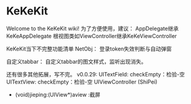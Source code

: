# KeKeKit
Welcome to the KeKeKit wiki! 为了方便使用，建议： AppDelegate继承KeKeAppDelegate 根视图类如ViewController继承KeKeViewController

KeKeKit当下不完整功能清单 NetObj： 登录token失效判断与自动弹窗

自定义tabbar： 自定义tabbar的图文样式，监听出现消失。

还有很多其他拓展，写不完。
v0.0.29:
UITextField:
checkEmpty：检验-空
UITextView:
checkEmpty：检验-空
UIViewController (ShiPei)
- (void)jieping:(UIView*)aview :截屏
